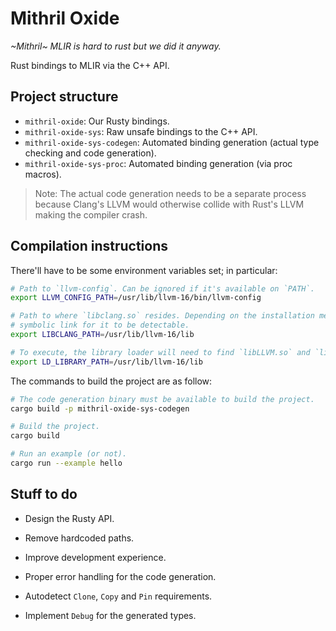 # Mithril Oxide

_~Mithril~ MLIR is hard to rust but we did it anyway._

Rust bindings to MLIR via the C++ API.

## Project structure
  - `mithril-oxide`: Our Rusty bindings.
  - `mithril-oxide-sys`: Raw unsafe bindings to the C++ API.
  - `mithril-oxide-sys-codegen`: Automated binding generation (actual type checking and code
    generation).
  - `mithril-oxide-sys-proc`: Automated binding generation (via proc macros).

> Note: The actual code generation needs to be a separate process because Clang's LLVM would
    otherwise collide with Rust's LLVM making the compiler crash.

## Compilation instructions

There'll have to be some environment variables set; in particular:

```bash
# Path to `llvm-config`. Can be ignored if it's available on `PATH`.
export LLVM_CONFIG_PATH=/usr/lib/llvm-16/bin/llvm-config

# Path to where `libclang.so` resides. Depending on the installation method, you may need to make a
# symbolic link for it to be detectable.
export LIBCLANG_PATH=/usr/lib/llvm-16/lib

# To execute, the library loader will need to find `libLLVM.so` and `libMLIR.so`.
export LD_LIBRARY_PATH=/usr/lib/llvm-16/lib
```

The commands to build the project are as follow:

```bash
# The code generation binary must be available to build the project.
cargo build -p mithril-oxide-sys-codegen

# Build the project.
cargo build

# Run an example (or not).
cargo run --example hello
```


## Stuff to do

  - Design the Rusty API.

  - Remove hardcoded paths.
  - Improve development experience.
  - Proper error handling for the code generation.
  - Autodetect `Clone`, `Copy` and `Pin` requirements.
  - Implement `Debug` for the generated types.
